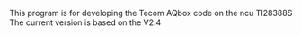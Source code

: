 This program is for developing the Tecom AQbox code on the ncu TI28388S
The current version is based on the V2.4
